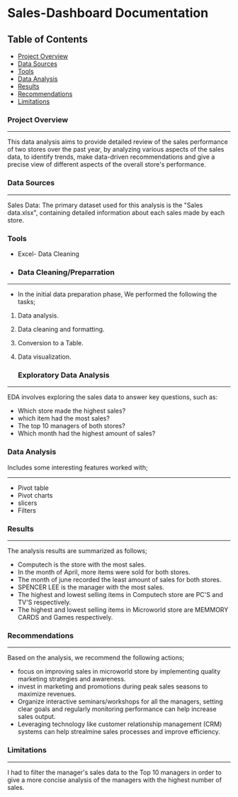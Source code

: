 # Sales-Dashboard Documentation

## Table of Contents

- [Project Overview](#project-overview)
- [Data Sources](#data-sources)
- [Tools](#tools)
- [Data Analysis](#data-analysis)
- [Results](#results)
- [Recommendations](recommendations)
- [Limitations](#limitations)
  


### Project Overview
---

This data analysis aims to provide detailed review of the sales performance of two stores over the past year, by analyzing various aspects of the sales data, to identify trends, make data-driven recommendations and give a precise view of different aspects of the overall store's performance.





### Data Sources
---
Sales Data: The primary dataset used for this analysis is the "Sales data.xlsx", containing detailed information about each sales made by each store.

### Tools

- Excel- Data Cleaning 

- ### Data Cleaning/Preparration
---
- In the initial data preparation phase, We performed the following the tasks;

1. Data analysis.
2. Data cleaning and formatting.
3. Conversion to a Table. 
4. Data visualization.

   ### Exploratory Data Analysis
---
   EDA involves exploring the sales data to answer key questions, such as:

- Which store made the highest sales?
- which item had the most sales?
- The top 10 managers of both stores?
- Which month had the highest amount of sales?

### Data Analysis
Includes some interesting features worked with;

---
- Pivot table
- Pivot charts
- slicers
- Filters

### Results
---
The analysis results are summarized as follows;

- Computech is the store with the most sales.
- In the month of April, more items were sold for both stores.
- The month of june recorded the least amount of sales for both stores.
- SPENCER LEE is the manager with the most sales.
- The highest and lowest selling items in Computech store are PC'S and TV'S respectively.
- The highest and lowest selling items in Microworld store are MEMMORY CARDS and Games respectively.

### Recommendations
---
Based on the analysis, we recommend the following actions;

- focus on improving sales in microworld store by implementing quality marketing strategies and awareness.
- invest in marketing and promotions during peak sales seasons to maximize revenues.
- Organize interactive seminars/workshops for all the managers, setting clear goals and regularly monitoring performance can help increase sales output.
- Leveraging technology like customer relationship management (CRM) systems can help strealmine sales processes and improve efficiency.

### Limitations
---

I had to filter the manager's sales data to the Top 10 managers in order to give a more concise analysis of the managers with the highest number of sales.




